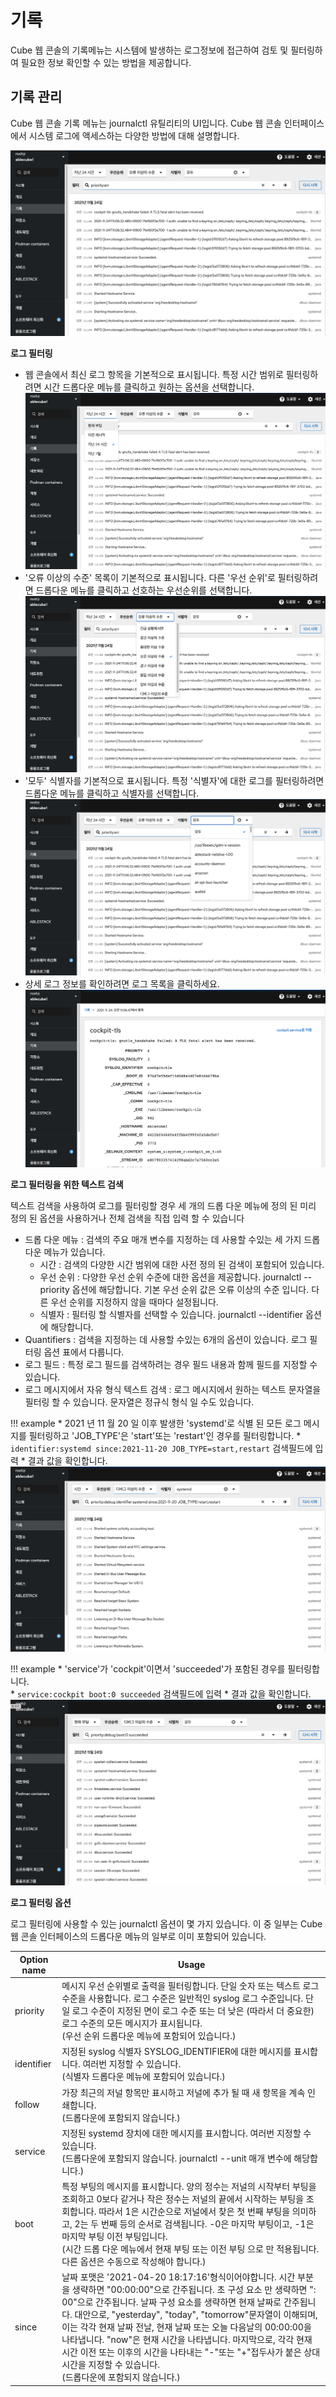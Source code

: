 # 기록
Cube 웹 콘솔의 기록메뉴는 시스템에 발생하는 로그정보에 접근하여 검토 및 필터링하여 필요한 정보 확인할 수 있는 방법을 제공합니다.

## 기록 관리
Cube 웹 콘솔 기록 메뉴는 journalctl 유틸리티의 UI입니다. Cube 웹 콘솔 인터페이스에서 시스템 로그에 액세스하는 다양한 방법에 대해 설명합니다.

![cube-log1-webui](../../assets/images/cube_log1_webUI.png)

**로그 필터링**

* 웹 콘솔에서 최신 로그 항목을 기본적으로 표시됩니다. 특정 시간 범위로 필터링하려면 시간 드롭다운 메뉴를 클릭하고 원하는 옵션을 선택합니다.
![cube-log-filter1-webui](../../assets/images/cube_log_filter1_webUI.png)
* '오류 이상의 수준' 목록이 기본적으로 표시됩니다. 다른 '우선 순위'로 필터링하려면 드롭다운 메뉴를 클릭하고 선호하는 우선순위를 선택합니다.
![cube-log-filter2-webui](../../assets/images/cube_log_filter2_webUI.png)
* '모두' 식별자를 기본적으로 표시됩니다. 특정 '식별자'에 대한 로그를 필터링하려면 드롭다운 메뉴를 클릭하고 식별자를 선택합니다.
![cube-log-filter3-webui](../../assets/images/cube_log_filter3_webUI.png)
* 상세 로그 정보를 확인하려면 로그 목록을 클릭하세요.
![cube-log2-webui](../../assets/images/cube_log2_webUI.png)

**로그 필터링을 위한 텍스트 검색**

텍스트 검색을 사용하여 로그를 필터링할 경우 세 개의 드롭 다운 메뉴에 정의 된 미리 정의 된 옵션을 사용하거나 전체 검색을 직접 입력 할 수 있습니다

* 드롭 다운 메뉴 : 검색의 주요 매개 변수를 지정하는 데 사용할 수있는 세 가지 드롭 다운 메뉴가 있습니다.
    * 시간 : 검색의 다양한 시간 범위에 대한 사전 정의 된 검색이 포함되어 있습니다.
    * 우선 순위 : 다양한 우선 순위 수준에 대한 옵션을 제공합니다. journalctl --priority 옵션에 해당합니다. 기본 우선 순위 값은 오류 이상의 수준 입니다. 다른 우선 순위를 지정하지 않을 때마다 설정됩니다.
    * 식별자 : 필터링 할 식별자를 선택할 수 있습니다. journalctl --identifier 옵션에 해당합니다.
* Quantifiers : 검색을 지정하는 데 사용할 수있는 6개의 옵션이 있습니다. 로그 필터링 옵션 표에서 다룹니다.
* 로그 필드 : 특정 로그 필드를 검색하려는 경우 필드 내용과 함께 필드를 지정할 수 있습니다.
* 로그 메시지에서 자유 형식 텍스트 검색 : 로그 메시지에서 원하는 텍스트 문자열을 필터링 할 수 있습니다. 문자열은 정규식 형식 일 수도 있습니다.

!!! example
    * 2021 년 11 월 20 일 이후 발생한 'systemd'로 식별 된 모든 로그 메시지를 필터링하고 'JOB_TYPE'은 'start'또는 'restart'인 경우를 필터링합니다.
        * `identifier:systemd since:2021-11-20 JOB_TYPE=start,restart` 검색필드에 입력
        * 결과 값을 확인합니다.
        ![cube-log-filter4-webui](../../assets/images/cube_log_filter4_webUI.png)

!!! example
    * 'service'가 'cockpit'이면서 'succeeded'가 포함된 경우를 필터링합니다.    
        * `service:cockpit boot:0 succeeded` 검색필드에 입력
        * 결과 값을 확인합니다.    
        ![cube-log-filter5-webui](../../assets/images/cube_log_filter5_webUI.png)

**로그 필터링 옵션**

로그 필터링에 사용할 수 있는 journalctl 옵션이 몇 가지 있습니다. 이 중 일부는 Cube 웹 콘솔 인터페이스의 드롭다운 메뉴의 일부로 이미 포함되어 있습니다.

Option name|Usage
------------|----- 
priority| 메시지 우선 순위별로 출력을 필터링합니다. 단일 숫자 또는 텍스트 로그 수준을 사용합니다. 로그 수준은 일반적인 syslog 로그 수준입니다. 단일 로그 수준이 지정된 면이 로그 수준 또는 더 낮은 (따라서 더 중요한) 로그 수준의 모든 메시지가 표시됩니다.<br>(우선 순위 드롭다운 메뉴에 포함되어 있습니다.)
identifier| 지정된 syslog 식별자 SYSLOG_IDENTIFIER에 대한 메시지를 표시합니다. 여러번 지정할 수 있습니다.<br>(식별자 드롭다운 메뉴에 포함되어 있습니다.)
follow| 가장 최근의 저널 항목만 표시하고 저널에 추가 될 때 새 항목을 계속 인쇄합니다.<br>(드롭다운에 포함되지 않습니다.)
service| 지정된 systemd 장치에 대한 메시지를 표시합니다. 여러번 지정할 수 있습니다.<br>(드롭다운에 포함되지 않습니다. journalctl --unit 매개 변수에 해당합니다.)
boot| 특정 부팅의 메시지를 표시합니다. 양의 정수는 저널의 시작부터 부팅을 조회하고 0보다 같거나 작은 정수는 저널의 끝에서 시작하는 부팅을 조회합니다. 따라서 1은 시간순으로 저널에서 찾은 첫 번째 부팅을 의미하고, 2는 두 번째 등의 순서로 검색됩니다. -0은 마지막 부팅이고, -1은 마지막 부팅 이전 부팅입니다.<br>(시간 드롭 다운 메뉴에서 현재 부팅 또는 이전 부팅 으로 만 적용됩니다. 다른 옵션은 수동으로 작성해야 합니다.)
since| 날짜 포맷은 '2021-04-20 18:17:16'형식이어야합니다. 시간 부분을 생략하면 "00:00:00"으로 간주됩니다. 초 구성 요소 만 생략하면 ": 00"으로 간주됩니다. 날짜 구성 요소를 생략하면 현재 날짜로 간주됩니다. 대안으로, "yesterday", "today", "tomorrow"문자열이 이해되며, 이는 각각 현재 날짜 전날, 현재 날짜 또는 오늘 다음날의 00:00:00을 나타냅니다. "now"은 현재 시간을 나타냅니다. 마지막으로, 각각 현재 시간 이전 또는 이후의 시간을 나타내는 "-"또는 "+"접두사가 붙은 상대 시간을 지정할 수 있습니다. <br>(드롭다운에 포함되지 않습니다.)